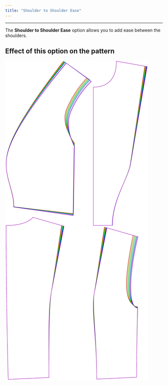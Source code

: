 ```yaml
---
title: "Shoulder to Shoulder Ease"
---
```


***

The **Shoulder to Shoulder Ease** option allows you to add ease between the shoulders.

## Effect of this option on the pattern

![This image shows the effect of this option by superimposing several variants that have a different value for this option](noble_shouldertoshoulderease_sample.svg "Effect of this option on the pattern")
